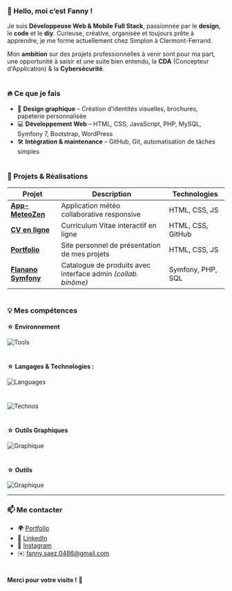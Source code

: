 ### 👋 Hello, moi c’est Fanny !

Je suis **Développeuse Web & Mobile Full Stack**, passionnée par le **design**, le **code** et le **diy**. Curieuse, créative, organisée et toujours prête à apprendre, je me forme actuellement chez Simplon à Clermont-Ferrand.

Mon **ambition** sur des projets professionnelles à venir sont pour ma part, une opportunité à saisir et une suite bien entendu, la **CDA** (Concepteur d'Application) & la **Cybersécurité**.


#

### 🔥 Ce que je fais

- 🎨 **Design graphique** – Création d’identités visuelles, brochures, papeterie personnalisée
- 💻 **Développement Web** – HTML, CSS, JavaScript, PHP, MySQL, Symfony 7, Bootstrap, WordPress
- 🛠️ **Intégration & maintenance** – GitHub, Git, automatisation de tâches simples

#

### 🚀 Projets & Réalisations

| Projet                                                                 | Description                                                    | Technologies         |
| ---------------------------------------------------------------------- | -------------------------------------------------------------- | -------------------- |
| **[App-MeteoZen](https://github.com/fannysaez/App-MeteoZen)**          | Application météo collaborative responsive                     | HTML, CSS, JS        |
| **[CV en ligne](https://fannysaez.github.io/cv-en-ligne/)**            | Curriculum Vitae interactif en ligne                           | HTML, CSS, GitHub    |
| **[Portfolio](https://fannysaez.github.io/my_portfolio/)**             | Site personnel de présentation de mes projets                  | HTML, CSS, JS        |
| **[Flanano Symfony](https://github.com/HeyAnto/flanano-symfony)**      | Catalogue de produits avec interface admin *(collab. binôme)*  | Symfony, PHP, SQL    |

#

### 💡 Mes compétences

#### ☆ Environnement

![Tools](https://go-skill-icons.vercel.app/api/icons?i=vscode,windows,zen,)
#
#### ☆ Langages & Technologies :

![Languages](https://go-skill-icons.vercel.app/api/icons?i=html,css,js,nodejs,php,mysql&perline=5)
#
![Technos](https://go-skill-icons.vercel.app/api/icons?i=bootstrap,twig,symfony,wordpress)

#
#### ☆ Outils Graphiques

![Graphique](https://go-skill-icons.vercel.app/api/icons?i=ps,ai,id)

#
#### ☆ Outils 

![Graphique](https://go-skill-icons.vercel.app/api/icons?i=composer,npm,git,github,discord,codepen)



---

### 📫 Me contacter

- 🌍 [Portfolio](https://fannysaez.github.io/my_portfolio/)
- 🔗 [LinkedIn](https://www.linkedin.com/in/fannysaez/)
- 📸 [Instagram](https://www.instagram.com/craft_my_design/)
- ✉️ [fanny.saez.0486@gmail.com](mailto:fanny.saez.0486@gmail.com)

#

**Merci pour votre visite !** 🌟
